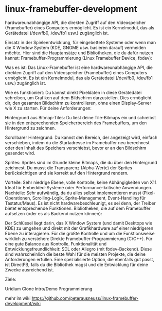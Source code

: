 # linux-framebuffer-development
 hardwareunabhängige API, die direkten Zugriff auf den Videospeicher (Framebuffer) eines Computers ermöglicht. Es ist ein Kernelmodul, das als Gerätedatei (/dev/fb0, /dev/fb1 usw.) zugänglich ist.



Einsatz in der Spieleentwicklung, für eingebettete Systeme oder wenn man die X Window System (KDE, GNOME usw. basieren darauf) vermeiden möchte.
Hier sind die Hauptansätze und Bibliotheken, die du dafür nutzen kannst:
Framebuffer-Programmierung (Linux Framebuffer Device, fbdev):

Was es ist: Das Linux-Framebuffer ist eine hardwareunabhängige API, die direkten Zugriff auf den Videospeicher (Framebuffer) eines Computers ermöglicht. Es ist ein Kernelmodul, das als Gerätedatei (/dev/fb0, /dev/fb1 usw.) zugänglich ist.

Wie es funktioniert: Du kannst direkt Pixeldaten in diese Gerätedatei schreiben, um Grafiken auf dem Bildschirm darzustellen. Dies ermöglicht dir, den gesamten Bildschirm zu kontrollieren, ohne einen Display-Server wie X zu starten.
Für deine Anforderungen:

Hintergrund aus Bitmap-Tiles: Du liest deine Tile-Bitmaps ein und schreibst sie in den entsprechenden Speicherbereich des Framebuffers, um den Hintergrund zu zeichnen.

Scrollbarer Hintergrund: Du kannst den Bereich, der angezeigt wird, einfach verschieben, indem du die Startadresse im Framebuffer neu berechnest oder den Inhalt des Speichers verschiebst, bevor er an den Bildschirm gesendet wird.

Sprites: Sprites sind im Grunde kleine Bitmaps, die du über den Hintergrund zeichnest. Du musst die Transparenz (Alpha-Werte) der Sprites berücksichtigen und sie korrekt auf den Hintergrund rendern.

Vorteile: Sehr niedrige Ebene, volle Kontrolle, keine Abhängigkeiten von X11. Ideal für Embedded-Systeme oder Performance-kritische Anwendungen.
Nachteile: Sehr aufwändig, da du alles selbst implementieren musst (Pixel-Operationen, Scrolling-Logik, Sprite-Management, Event-Handling für Tastatur/Maus). Es ist nicht hardwarebeschleunigt, es sei denn, der Treiber bietet entsprechende Funktionen.
Bibliotheken, die auf dem Framebuffer aufsetzen (oder es als Backend nutzen können):


Der Schlüssel liegt darin, das X Window System (und damit Desktops wie KDE) zu umgehen und direkt mit der Grafikhardware auf einer niedrigeren Ebene zu interagieren.
Für die größte Kontrolle und um die Funktionsweise wirklich zu verstehen: Direkte Framebuffer-Programmierung (C/C++).
Für eine gute Balance aus Kontrolle, Funktionalität und Entwicklungsfreundlichkeit: SDL oder Allegro (mit fbdev-Backend). Diese sind wahrscheinlich die beste Wahl für die meisten Projekte, die deine Anforderungen erfüllen.
Eine spezialisierte Option, die ebenfalls gut passt, ist DirectFB, falls du die Bibliothek magst und die Entwicklung für deine Zwecke ausreichend ist.

Ziele:

Uridium Clone
Intro/Demo  Programmierung

mehr im wiki
https://github.com/peterausneuss/linux-framebuffer-development/wiki